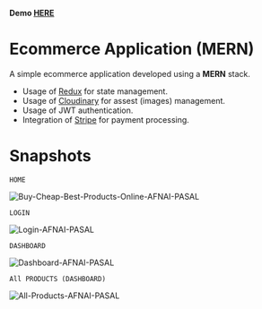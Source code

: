 **Demo [HERE](https://ecommerce-mern-app-afnaipasal.herokuapp.com/)**

# Ecommerce Application (MERN)
A simple ecommerce application developed using a **MERN** stack. 
- Usage of [Redux](https://redux.js.org/) for state management.
- Usage of [Cloudinary](https://cloudinary.com/) for assest (images) management. 
- Usage of JWT authentication.
- Integration of [Stripe](https://stripe.com/) for payment processing.

# Snapshots
`HOME`

![Buy-Cheap-Best-Products-Online-AFNAI-PASAL](https://user-images.githubusercontent.com/70515260/132940809-20ce427b-e36e-40dc-933c-e10cb7a80bd8.png)

`LOGIN`

![Login-AFNAI-PASAL](https://user-images.githubusercontent.com/70515260/132941059-fe35f5a1-f33d-4630-a4bd-ea805a4d3e88.png)

`DASHBOARD`

![Dashboard-AFNAI-PASAL](https://user-images.githubusercontent.com/70515260/132940811-61165b88-90bf-4663-81d0-41f864721233.png)

`All PRODUCTS (DASHBOARD)`

![All-Products-AFNAI-PASAL](https://user-images.githubusercontent.com/70515260/132941005-2c263192-eb25-4beb-a9d7-1ded34298a18.png)


